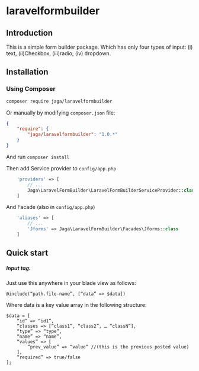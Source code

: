 # laravelformbuilder

## Introduction
This is a simple form builder package. Which has only four types of input: (i) text, (ii)Checkbox, (iii)radio, (iv) dropdown.

## Installation

### Using Composer

```sh
composer require jaga/laravelformbuilder
```

Or manually by modifying `composer.json` file:

``` json
{
    "require": {
        "jaga/laravelformbuilder": "1.0.*"
    }
}
```

And run `composer install`

Then add Service provider to `config/app.php`

``` php
    'providers' => [
        // ...
        Jaga\LaravelFormBuilder\LaravelFormBuilderServiceProvider::class
    ]
```

And Facade (also in `config/app.php`)

``` php
    'aliases' => [
        // ...
        'Jforms' => Jaga\LaravelFormBuilder\Facades\Jforms::class
    ]

```
## Quick start

##### Input tag:
Just use this anywhere in your blade view as follows:
```
@include(“path.file-name”, [“data” => $data])
```
Where data is a key value array in the following structure:
```
$data = [
    “id” => “id1”,
    “classes => [“class1”, “class2”, … “classN”],
    “type” => “type”,
    “name” => “name”,
    “values” => [
        “prev_value” => “value” //(this is the previous posted value)
    ],
    “required” => true/false
];
```
